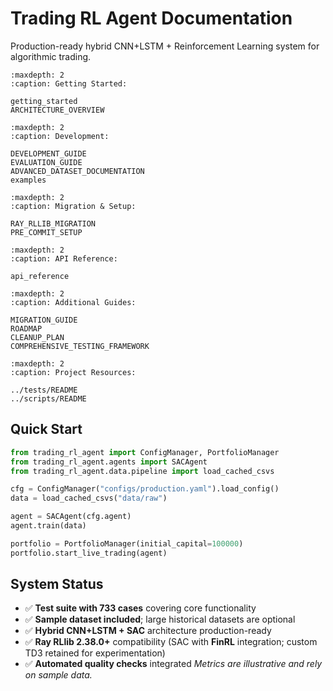 # Trading RL Agent Documentation

Production-ready hybrid CNN+LSTM + Reinforcement Learning system for algorithmic trading.

```{toctree}
:maxdepth: 2
:caption: Getting Started:

getting_started
ARCHITECTURE_OVERVIEW
```

```{toctree}
:maxdepth: 2
:caption: Development:

DEVELOPMENT_GUIDE
EVALUATION_GUIDE
ADVANCED_DATASET_DOCUMENTATION
examples
```

```{toctree}
:maxdepth: 2
:caption: Migration & Setup:

RAY_RLLIB_MIGRATION
PRE_COMMIT_SETUP
```

```{toctree}
:maxdepth: 2
:caption: API Reference:

api_reference
```

```{toctree}
:maxdepth: 2
:caption: Additional Guides:

MIGRATION_GUIDE
ROADMAP
CLEANUP_PLAN
COMPREHENSIVE_TESTING_FRAMEWORK
```
```{toctree}
:maxdepth: 2
:caption: Project Resources:

../tests/README
../scripts/README
```


## Quick Start

```python
from trading_rl_agent import ConfigManager, PortfolioManager
from trading_rl_agent.agents import SACAgent
from trading_rl_agent.data.pipeline import load_cached_csvs

cfg = ConfigManager("configs/production.yaml").load_config()
data = load_cached_csvs("data/raw")

agent = SACAgent(cfg.agent)
agent.train(data)

portfolio = PortfolioManager(initial_capital=100000)
portfolio.start_live_trading(agent)
```

## System Status

- ✅ **Test suite with 733 cases** covering core functionality
- ✅ **Sample dataset included**; large historical datasets are optional
- ✅ **Hybrid CNN+LSTM + SAC** architecture production-ready
- ✅ **Ray RLlib 2.38.0+** compatibility (SAC with **FinRL** integration; custom TD3 retained for experimentation)
- ✅ **Automated quality checks** integrated
  _Metrics are illustrative and rely on sample data._
